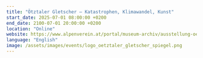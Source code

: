 ```yaml
---
title: "Ötztaler Gletscher – Katastrophen, Klimawandel, Kunst"
start_date: 2025-07-01 08:00:00 +0200
end_date: 2100-07-01 20:00:00 +0200
location: "Online"
website: https://www.alpenverein.at/portal/museum-archiv/ausstellung-oetztaler-gletscherwelt/rundgang/index.html
language: "English"
image: /assets/images/events/logo_oetztaler_gletscher_spiegel.png
---
```

